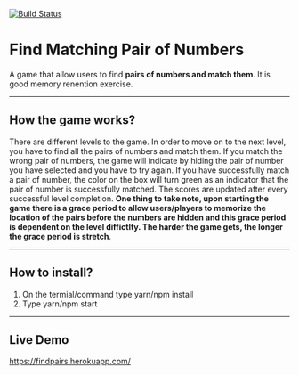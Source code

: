 [![Build Status](https://travis-ci.org/AlnurFaisal/Match-Pair-of-Numbers.svg?branch=master)](https://travis-ci.org/AlnurFaisal/Match-Pair-of-Numbers)
# Find Matching Pair of Numbers

A game that allow users to find **pairs of numbers and match them**. It is good memory renention exercise.

---
## How the game works?

There are different levels to the game. In order to move on to the next level, you have to find all the pairs of numbers and match them. If you match the wrong pair of numbers, the game will indicate by hiding the pair of number you have selected and you have to try again. If you have successfully match a pair of number, the color on the box will turn green as an indicator that the pair of number is successfully matched. The scores are updated after every successful level completion. **One thing to take note, upon starting the game there is a grace period to allow users/players to memorize the location of the pairs before the numbers are hidden and this grace period is dependent on the level diffictlty. The harder the game gets, the longer the grace period is stretch**.

---

## How to install?

1) On the termial/command type yarn/npm install
2) Type yarn/npm start

---

## Live Demo

https://findpairs.herokuapp.com/


